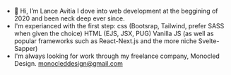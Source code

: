 - 👋 Hi, I’m Lance Avitia
I dove into web development at the beggining of 2020 and been neck deep ever since.
- I'm experianced with the first step:
css (Bootsrap, Tailwind, prefer SASS when given the choice)
HTML (EJS, JSX, PUG)
Vanilla JS (as well as popular frameworks such as React-Next.js and the more niche Svelte-Sapper)
- I'm always looking for work through my freelance company, Monocled Design. monocleddesign@gmail.com
